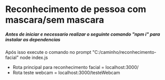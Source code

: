 # Reconhecimento de pessoa com mascara/sem mascara

<h5>Antes de iniciar e necessario realizar o seguinte comando "npm i" para instalar as dependencias</h5>
<p> Após isso execute o comando no prompt "C:/caminho/reconhecimento-facial" node index.js</p>

- Rota principal para reconhecimento facial = localhost:3000/
- Rota teste webcam = localhost:3000/testeWebcam
